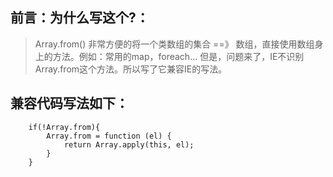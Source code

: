 ## 前言：为什么写这个?：
> Array.from() 非常方便的将一个类数组的集合 ==》 数组，直接使用数组身上的方法。例如：常用的map，foreach...
> 但是，问题来了，IE不识别Array.from这个方法。所以写了它兼容IE的写法。

## 兼容代码写法如下：

```
	if(!Array.from){
	    Array.from = function (el) {
	        return Array.apply(this, el);
	    }
	}
```
